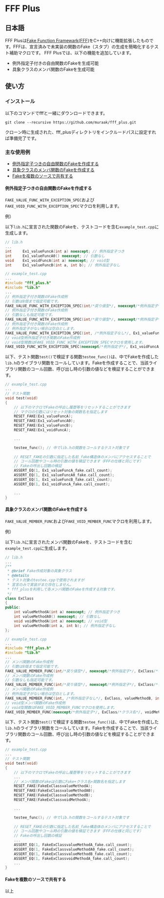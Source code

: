 
# FFF Plus

## 日本語

FFF Plusは[Fake Function Framewark(FFF)](https://github.com/meekrosoft/fff)をC++向けに機能拡張したものです。FFFは、宣言済みで未実装の関数のFake（スタブ）の生成を簡略化するテスト補助マクロです。
FFF Plusでは、以下の機能を追加しています。

- 例外指定子付きの自由関数のFakeを生成可能
- 具象クラスのメンバ関数のFakeを生成可能

## 使い方

### インストール

以下のコマンドでfffと一緒にダウンロードできます。

```
git clone --recursive https://github.com/muraak/fff_plus.git
```

クローン時に生成された、fff_plusディレクトリをインクルードパスに設定すれば準備完了です。

### 主な使用例

- [例外指定子つきの自由関数のFakeを作成する](#例外指定子つきの自由関数のFakeを作成する)
- [具象クラスのメンバ関数のFakeを作成する](#具象クラスのメンバ関数のFakeを作成する)
- [Fakeを複数のソースで共有する](#Fakeを複数のソースで共有する)

#### 例外指定子つきの自由関数のFakeを作成する

`FAKE_VALUE_FUNC_WITH_EXCEPTION_SPEC`および`FAKE_VOID_FUNC_WITH_EXCEPTION_SPEC`マクロを利用します。

例）

以下`lib.h`に宣言された関数のFakeを、テストコードを含む`example_test.cpp`に生成します。

```cpp
// lib.h
...
int     Ex1_valueFuncA(int a) noexcept; // 例外指定子つき
int     Ex1_valueFuncA0() noexcept; // 引数なし
void    Ex1_voidFuncA(int a) noexcept; // void型
int     Ex1_valueFuncB(int a, int b); // 例外指定子なし
```

```cpp
// example_test.cpp
...
#include "fff_plus.h"
#include "lib.h"
...
// 例外指定子付き関数のFake作成例
// 引数は8個まで指定可能です。
FAKE_VALUE_FUNC_WITH_EXCEPTION_SPEC(int/*戻り値型*/, noexcept/*例外指定子*/, Ex1_valueFuncA/*関数名*/, int/*引数型（1つ目）*/);
// 例外指定子付き関数のFake作成例
// 引数なしも指定可能です。
FAKE_VALUE_FUNC_WITH_EXCEPTION_SPEC(int/*戻り値型*/, noexcept/*例外指定子*/, Ex1_valueFuncA0/*関数名*//*引数なし*/);
// 例外指定子付き関数のFake作成例
// 例外指定子がない場合は空白とします。
FAKE_VALUE_FUNC_WITH_EXCEPTION_SPEC(int, /*例外指定子なし*/, Ex1_valueFuncB, int, int);
// void型例外指定子付き関数のFake作成例
// void型関数はFAKE_VOID_FUNC_WITH_EXCEPTION_SPECマクロを使用します。
FAKE_VOID_FUNC_WITH_EXCEPTION_SPEC(noexcept/*例外指定子*/, Ex1_voidFuncA/*関数名*/, int/*引数型（1つ目）*/);
```

以下、テスト関数`test()`で検証する関数`testee_func()`は、中でFakeを作成した`lib.h`のライブラリ関数をコールしています。Fakeを作成することで、当該ライブラリ関数のコール回数、呼び出し時の引数の値などを検証することができます。

```cpp
// example_test.cpp
...
// テスト関数
void test(void)
{
    // 以下のマクロでFakeの呼出し履歴等をリセットすることができます
    // マクロの引数にはリセット対象の関数名を指定します
    RESET_FAKE(Ex1_valueFuncA);
    RESET_FAKE(Ex1_valueFuncA0);
    RESET_FAKE(Ex1_valueFuncB);
    RESET_FAKE(Ex1_voidFuncA);

    ...

    testee_func(); // 中でlib.hの関数をコールするテスト対象です
    
    // RESET_FAKEの引数に指定した名前_fake構造体のメンバにアクセスすることで
    // コール回数やコール時の引数の値を検証できます（FFFの仕様と同じです）
    // Fakeの呼出し回数の検証
    ASSERT_EQ(1, Ex1_valueFuncA_fake.call_count);
    ASSERT_EQ(1, Ex1_valueFuncA0_fake.call_count);
    ASSERT_EQ(1, Ex1_valueFuncB_fake.call_count);
    ASSERT_EQ(1, Ex1_voidFuncA_fake.call_count);

    ...
}
```

#### 具象クラスのメンバ関数のFakeを作成する

`FAKE_VALUE_MEMBER_FUNC`および`FAKE_VOID_MEMBER_FUNC`マクロを利用します。

例）

以下`lib.h`に宣言されたメンバ関数のFakeを、テストコードを含む`example_test.cpp`に生成します。

```cpp
// lib.h
...
/** 
 * @brief Fake作成対象の具象クラス
 * @details 
 * テスト対象のtestee.cppで使用されますが
 * 宣言のみで実装がまだ存在しません。
 * fff_plusを利用して各メンバ関数のFakeを作成する対象です。
 */
class ExClass
{
public:
    int valueMethodA(int a) noexcept; // 例外指定子つき
    int valueMethodA0() noexcept; // 引数なし
    void voidMethodA(int a) noexcept; // void型
    int valueMethodB(int a, int b); // 例外指定子なし
};
```

```cpp
// example_test.cpp
...
#include "fff_plus.h"
#include "lib.h"
...
// メンバ関数のFake作成例
// 引数は8個まで指定可能です。
FAKE_VALUE_MEMBER_FUNC(int/*戻り値型*/, noexcept/*例外指定子*/, ExClass/*クラス名*/, valueMethodA/*関数名*/, int/*引数型（1つ目）*/);
// メンバ関数のFake作成例
// 引数なしも指定可能です。
FAKE_VALUE_MEMBER_FUNC(int/*戻り値型*/, noexcept/*例外指定子*/, ExClass/*クラス名*/, valueMethodA0/*関数名*//*引数なし*/);
// メンバ関数のFake作成例
// 例外指定子がない場合は空白とします。
FAKE_VALUE_MEMBER_FUNC(int, /*例外指定子なし*/, ExClass, valueMethodB, int, int);
// void型メンバ関数のFake作成例
// void型関数はFAKE_VOID_MEMBER_FUNCマクロを使用します。
FAKE_VOID_MEMBER_FUNC(noexcept/*例外指定子*/, ExClass/*クラス名*/, voidMethodA/*関数名*/, int/*引数型（1つ目）*/);
```

以下、テスト関数`test()`で検証する関数`testee_func()`は、中でFakeを作成した`lib.h`のライブラリ関数をコールしています。Fakeを作成することで、当該ライブラリ関数のコール回数、呼び出し時の引数の値などを検証することができます。

```cpp
// example_test.cpp
...
// テスト関数
void test(void)
{
    // 以下のマクロでFakeの呼出し履歴等をリセットすることができます
    ...
    // メンバ関数のFakeは引数にFake+クラス名+関数名を指定します
    RESET_FAKE(FakeExClassvalueMethodA);
    RESET_FAKE(FakeExClassvalueMethodA0);
    RESET_FAKE(FakeExClassvalueMethodB);
    RESET_FAKE(FakeExClassvoidMethodA);

    ...

    testee_func(); // 中でlib.hの関数をコールするテスト対象です
    
    // RESET_FAKEの引数に指定した名前_fake構造体のメンバにアクセスすることで
    // コール回数やコール時の引数の値を検証できます（FFFの仕様と同じです）
    // Fakeの呼出し回数の検証
    ...
    ASSERT_EQ(1, FakeExClassvalueMethodA_fake.call_count);
    ASSERT_EQ(1, FakeExClassvalueMethodA0_fake.call_count);
    ASSERT_EQ(1, FakeExClassvalueMethodB_fake.call_count);
    ASSERT_EQ(1, FakeExClassvoidMethodA_fake.call_count);
    ...
}
```


#### Fakeを複数のソースで共有する


以上
